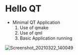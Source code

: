 # Hello QT

- Minimal QT Application 
  1. Use of qmake
  2. Use of qml
  3. Basic Application running

![Screenshot_20210322_140049](https://user-images.githubusercontent.com/17693494/112051484-9974a800-8b17-11eb-9153-9cf79a539bb0.png)
